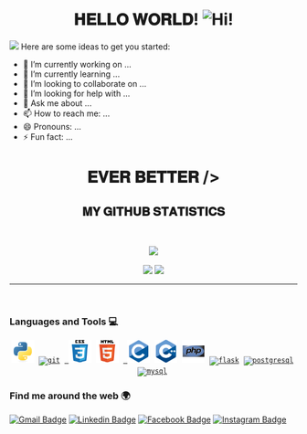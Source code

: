 <div align="center">
  <h1>
    𝐇𝐄𝐋𝐋𝐎 𝐖𝐎𝐑𝐋𝐃<a href="hhttps://github.com/anngeldiaz24"></a>!
    <img alt="Hi!" src="https://raw.githubusercontent.com/SmithyVL/SmithyVL/master/assets/hand.gif" width="25px">
  </h1>
</div>
<img src="https://user-images.githubusercontent.com/73097560/115834477-dbab4500-a447-11eb-908a-139a6edaec5c.gif">
Here are some ideas to get you started:

- 🔭 I’m currently working on ...
- 🌱 I’m currently learning ...
- 👯 I’m looking to collaborate on ...
- 🤔 I’m looking for help with ...
- 💬 Ask me about ...
- 📫 How to reach me: ...
- 😄 Pronouns: ...
- ⚡ Fun fact: ...

<h1 align="center">𝐄𝐕𝐄𝐑 𝐁𝐄𝐓𝐓𝐄𝐑 />

<h2 align='center'><b>𝐌𝐘 𝐆𝐈𝐓𝐇𝐔𝐁 𝐒𝐓𝐀𝐓𝐈𝐒𝐓𝐈𝐂𝐒</b></h2>
<br/>

<p align="center">
    <img src="https://github-readme-streak-stats.herokuapp.com?user=anngeldiaz24&theme=highcontrast&ring=407BFF&fire=407BFF&currStreakLabel=FFFFFF&sideLabels=407BFF&border=FFFFFF" />
</p>
<p align="center">
    <img height="137px" src="https://github-readme-stats.vercel.app/api?username=anngeldiaz24&hide_title=true&theme=highcontrast&icon_color=407BFF&show_icons=1&border=FFFFFF&title_color=407BFF" />
    <img height="137px" src="https://github-readme-stats.vercel.app/api/top-langs/?username=anngeldiaz24&hide=makefile&hide_title=true&layout=compact&langs_count=6&theme=highcontrast" />
</p>

<hr/>
<br/>

### Languages and Tools 💻
<p align="center"> 
<code><a href="https://www.python.org" target="_blank"><img src="https://raw.githubusercontent.com/devicons/devicon/master/icons/python/python-original.svg" alt="python" width="40" height="40"/></a></code>&nbsp;
<code><a href="https://git-scm.com/" target="_blank"><img src="https://www.vectorlogo.zone/logos/git-scm/git-scm-icon.svg" alt="git" width="40" height="40"/></a></code>&nbsp;
<code><a href="https://www.w3schools.com/css/" target="_blank"> <img src="https://raw.githubusercontent.com/devicons/devicon/master/icons/css3/css3-original-wordmark.svg" alt="css3" width="40" height="40"/></a></code>&nbsp;
<code><a href="https://www.w3schools.com/html/default.asp" target="_blank"><img src="https://raw.githubusercontent.com/devicons/devicon/master/icons/html5/html5-original-wordmark.svg" alt="html5" width="40" height="40"/></a></code>&nbsp;
<code><a href="https://www.cprogramming.com/" target="_blank"> <img src="https://raw.githubusercontent.com/devicons/devicon/master/icons/c/c-original.svg" alt="c" width="40" height="40"/></a></code>&nbsp;
<code><a href="https://cplusplus.com" target="_blank"><img src="https://raw.githubusercontent.com/devicons/devicon/master/icons/cplusplus/cplusplus-original.svg" alt="c++" width="40" height="40"/></a></code>&nbsp;
<code><a href="https://www.php.net" target="_blank"><img src="https://raw.githubusercontent.com/devicons/devicon/master/icons/php/php-original.svg" alt="php" width="40" height="40"/></a></code>&nbsp;
<code><a href="https://flask.palletsprojects.com/en/2.1.x/quickstart" target="_blank"><img src="https://www.probytes.net/wp-content/uploads/2018/10/flask-logo-png-transparent-797x1024.png" alt="flask" width="40" height="40"/></a></code>&nbsp;
<code><a href="https://www.postgresql.org" target="_blank"><img src="https://upload.wikimedia.org/wikipedia/commons/thumb/2/29/Postgresql_elephant.svg/1200px-Postgresql_elephant.svg.png" alt="postgresql" width="40" height="40"/></a></code>&nbsp;
<code><a href="https://www.mysql.com/products/workbench/" target="_blank"><img src="https://www.logo.wine/a/logo/MySQL/MySQL-Logo.wine.svg" alt="mysql" width="40" height="40"/></a></code>&nbsp;
</code>
</p>

### Find me around the web 🌍

[![Gmail Badge](https://img.shields.io/badge/-angel.diaz012402@gmail.com-c14438?style=flat-square&logo=Gmail&logoColor=white&link=mailto:angel.diaz012402@gmail.com)](mailto:angel.diaz012402@gmail.com)
[![Linkedin Badge](https://img.shields.io/badge/-LinkedIn-0e76a8?style=flat-square&logo=Linkedin&logoColor=white)](https://www.linkedin.com/in/angel-diaz-2b239b217/)
[![Facebook Badge](https://img.shields.io/badge/-Facebook-3b5998?style=flat-square&logo=Facebook&logoColor=white)](https://www.facebook.com/diaz.angel.242002/)
[![Instagram Badge](https://img.shields.io/badge/-Instagram-e4405f?style=flat-square&logo=Instagram&logoColor=white)](https://www.instagram.com/iamangel_diaz/)

</p>